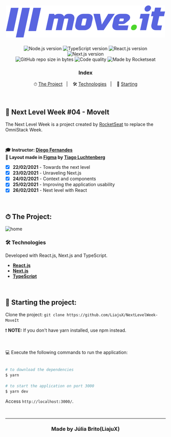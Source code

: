 <h1 align="center">
  <img src="./public/logo-full.svg" alt="Move.It" width="500px">
</h1>

<p align="center">
  <img alt="Node.js version" src="https://img.shields.io/badge/Node.js-v14.16.0-689f63?style=flat&logoColor=689f63&logo=node.js">
  
  <img alt="TypeScript version" src="https://img.shields.io/badge/TypeScript-v4.2.2-007acc?style=flat&logoColor=007acc&logo=typescript">
  
  <img alt="React.js version" src="https://img.shields.io/badge/React.js-v17.0.1-60dafb?style=flat&logoColor=60dafb&logo=react">
  
  <img alt="Next.js version" src="https://img.shields.io/badge/Next.js-v10.0.7-ffffff?style=flat&logoColor=next.js&logo=next.js">

  <br>
  
  <img alt="GitHub repo size in bytes" src="https://img.shields.io/github/repo-size/LiajuX/NextLevelWeek-MoveIt?color=green">
  
  <img alt="Code quality" src="https://api.codacy.com/project/badge/Grade/722ecf5da4644001995eba58bb45bfe9">
  
  <img alt="Made by Rocketseat" src="https://img.shields.io/github/license/Liajux/NextLevelWeek-MoveIt">
</p>

<h3 align="center">
  Index
</h3>

<p align="center">
  ⏱ <a href="#%EF%B8%8F-the-project">The Project</a>&nbsp;&nbsp;&nbsp;|&nbsp;&nbsp;&nbsp;
  🛠 <a href="#-technologies">Technologies</a>&nbsp;&nbsp;&nbsp;|&nbsp;&nbsp;&nbsp;
  🏁 <a href="#-starting-the-project">Starting</a>
</p>

<br>

## 🚀 Next Level Week #04 - MoveIt  
The Next Level Week is a project created by [RocketSeat](https://rocketseat.com.br/) to replace the OmniStack Week. 

<br>

**🎓  Instructor: [Diego Fernandes](https://www.linkedin.com/in/diego-schell-fernandes/)**<br>
**🎨  Layout made in [Figma](https://www.figma.com/) by [Tiago Luchtenberg](https://www.linkedin.com/in/tiago-luchtenberg-0b9a3b97/)**<br>

- [X] **22/02/2021** - Towards the next level
- [X] **23/02/2021** - Unraveling Next.js
- [X] **24/02/2021** - Context and components
- [X] **25/02/2021** - Improving the application usability
- [X] **26/02/2021** - Next level with React

<br> 

## ⏱ The Project:

![home](https://user-images.githubusercontent.com/53796370/110780343-5bd46d00-8243-11eb-8f59-a733ed937538.gif)

### 🛠 Technologies
Developed with React.js, Next.js and TypeScript.

- **[React.js](https://reactjs.org/)**
- **[Next.js](https://nextjs.org/)**
- **[TypeScript](https://www.typescriptlang.org/)**
<br>

## 🏁 Starting the project:

Clone the project: `git clone https://github.com/LiajuX/NextLevelWeek-MoveIt`

❗ **NOTE:** If you don't have yarn installed, use npm instead.

<br>

💻 Execute the following commands to run the application:

````zsh

# to download the dependencies
$ yarn

# to start the application on port 3000
$ yarn dev
````
Access `http://localhost:3000/`.

<br>

---

<h3 align="center" >
  Made by Júlia Brito(LiajuX)
</h3>
